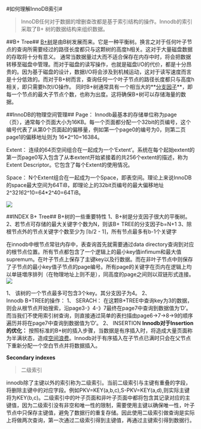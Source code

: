 #如何理解InnoDB索引#

>InnoDB任何对于数据的增删查改都是基于索引结构的操作。Innodb的索引采取了B+ 树的数据结构来组织数据。

##B+ Tree##
<a href="https://en.wikipedia.org/wiki/B%2B_tree">B+树</a>是由B树发展而来。它是一种平衡树。换言之对于任何叶子节点的查询所需要经过的路径长度都只与这颗树的高度h相关。这对于大量磁盘数据的存取将十分有意义。
通常当数据量过大而不适合保存在内存中时，将会把数据转移至磁盘中管理。而对于磁盘的读写操作，也就是磁盘I/O的代价，都是十分昂贵的。因为基于磁盘的设计，数据I/O将会涉及到机械运动，这对于读写速度而言是十分低效的。而对于B+树而言，查询任何一个叶子节点的路径长度都只与高度h相关，即只需要h次I/O操作。
同时B+树通常具有一个相当大的**<a href="https://en.wikipedia.org/wiki/Branching_factor">分支因子</a>**，即每一个节点的最大子节点个数，也称为出度。这将确保B+树可以存储海量的数据。

##InnoDB的物理空间管理##
Page：
Innodb最基本的存储单位称为page（页），通常每个页面大小为16KB。每一个页面都分配一个32bit的页编号，这个编号代表了从第0个页面起的偏移量，例如第一个page0的编号为0，则第二页page1的偏移地址则为 16*2^10=16384。

Extent：
连续的64页空间组合在一起成为一个‘Extent’。系统在每个起始extent的第一页page0写入包含了从本extent开始紧接着的共256个extent的描述，称为Extent Descriptor。它包含了每个Extent的使用情况。

Space：
N个Extent组合在一起成为一个Space，即表空间。理论上来说InnoDB的space最大空间为64TiB，即理论上的32bit页编号的最大偏移地址 2^32*16*2^10=64*2^40=64TiB。

![](file:///F:/test.png)

##INDEX B+ Tree##
B+树的一些重要特性
1、B+树是分支因子很大的平衡树。
2、若节点可存储的最大关键字个数为N，则该B+ TREE的分支因子b=N+1
3、除根节点外的节点关键字个数至少为 ⌈b/2 - 1⌉，所有节点最多有b-1个关键字

在innodb中根节点常驻内存中，表查询首先就需要通过data directory查询到对应的根节点位置。所有节点都包含了一个逻辑上的最小key值infimum和最大值supremum。在叶子节点上保存了主键key以及行数据。而在非叶子节点中则保存了子节点的最小key值子节点的page编号。所有page的关键字在页内在逻辑上均以单链増序排列（在物理地址上则不是），同高度的page之间则以双链形式连接。
![](https://i.imgur.com/gRNreIU.png)

1、	该树的一个节点最多可包含3个key。其分支因子为4。
2、	
Innodb B+TREE的操作：
1、	SERACH：
在这颗B+TREE中查询key为3的数据，则会从根节点开始搜索，沿page3-》4-》7最终在page7中查询到数据值为‘D’。而当我们不使用索引树查询，则直接通过简单的表扫描由page6->7->8->9的顺序遍历并将在page7中查询到数据值为‘D’。
2、	INSERTION 
**Innodb对于Insertion的优化：**
按照标准的B+树的插入步骤，当数据是有序插入时，将造成大量页面称为半满状态，造成<a href="https://stackoverflow.com/questions/48364549/how-does-the-leaf-node-split-in-the-physical-space-in-innodb">空间浪费</a>。Innodb对于有序插入在子节点已满时只会在父节点下重新分配一个空白节点并将数据插入。


**Secondary indexes**
>二级索引

innodb除了主键以外的索引称为二级索引。当前二级索引与主键有重叠的字段，将删除主键中的对应字段。例如PKV=KEY(a,b,c),S-PKV=KEY(a,d),则实际主键将为KEY(b,c)。二级索引中的叶子页面和非叶子页面中都将包含其记录对应的主键值，因为二级索引没有非空和唯一性的限制，需要使用主键以确保唯一性，叶子节点中只保存主键值，避免了数据行的重复存储。因此使用二级索引做查询是实际上将做两次查询，第一次通过二级索引得到主键值，再通过主键索引得到数据行。